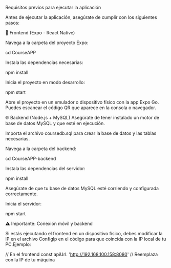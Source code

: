 Requisitos previos para ejecutar la aplicación

Antes de ejecutar la aplicación, asegúrate de cumplir con los siguientes pasos:

📱 Frontend (Expo - React Native)

Navega a la carpeta del proyecto Expo:

cd CourseAPP

Instala las dependencias necesarias:

npm install

Inicia el proyecto en modo desarrollo:

npm start

Abre el proyecto en un emulador o dispositivo físico con la app Expo Go. Puedes escanear el código QR que aparece en la consola o navegador.

🌐 Backend (Node.js + MySQL)
Asegúrate de tener instalado un motor de base de datos MySQL y que esté en ejecución.

Importa el archivo coursedb.sql para crear la base de datos y las tablas necesarias.

Navega a la carpeta del backend:

cd CourseAPP-backend

Instala las dependencias del servidor:

npm install

Asegúrate de que tu base de datos MySQL esté corriendo y configurada correctamente.

Inicia el servidor:

npm start

⚠️ Importante: Conexión móvil y backend

Si estás ejecutando el frontend en un dispositivo físico, debes modificar la IP en el archivo ConfigIp en el código para que coincida con la IP local de tu PC.Ejemplo:

// En el frontend
const  apiUrl: 'http://192.168.100.158:8080' // Reemplaza con la IP de tu máquina

